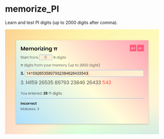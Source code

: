 # memorize_PI
Learn and test PI digits (up to 2000 digits after comma).



![alt text](https://github.com/pchudzin/memorize_PI/blob/main/img/Screenshot_3.png)
